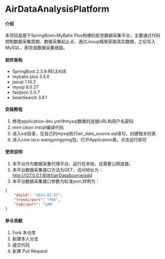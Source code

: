# AirDataAnalysisPlatform

#### 介绍
本项目是基于SpringBoot+MyBatis Plus构建的航空数据采集平台，主要通过代码控制数据采集周期、数据采集起止点，通过Jsoup框架获取真实数据，之后写入MySQL，即完成数据采集链路。

#### 软件架构
- SpringBoot 2.3.9.RELEASE
- mybatis plus 3.5.0
- jsoup 1.14.3
- mysql 8.0.27
- fastjson 2.0.7
- beanSearch 3.8.1

#### 安装教程

1.  修改application-dev.yml中mysql数据的连接URL和用户名密码
2.  mvn clean install编译代码
3.  进入sql目录，在自己的mysql执行air_data_source.sql语句，创建相关的表
4.  进入com.lzcu.wangyongyong包，打开Application类，点击运行即可

#### 使用说明

1.  本平台作为数据采集代理平台，运行在本地，且需要公网连接。
2.  本平台数据采集接口方法为GET，访问地址为：http://127.0.0.1:8081/airDataSource/add
3.  本平台数据采集接口参数为标准json,样例为：
```json
{
    "dayId": "2023-02-27",
    "fromAirport": "PEK",
    "toAirport": "CAN"
}
```


#### 参与贡献

1.  Fork 本仓库
2.  新建本人分支
3.  提交代码
4.  新建 Pull Request